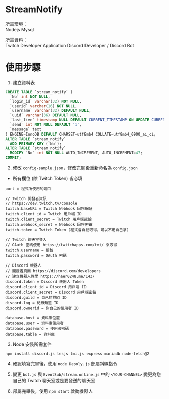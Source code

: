 # StreamNotify

所需環境：  
Nodejs Mysql

所需資料：  
Twitch Developer Application
Discord Developer / Discord Bot

# 使用步驟
1. 建立資料表
```sql
CREATE TABLE `stream_notify` (
  `No` int NOT NULL,
  `login_id` varchar(32) NOT NULL,
  `userid` varchar(16) NOT NULL,
  `username` varchar(32) DEFAULT NULL,
  `uuid` varchar(36) DEFAULT NULL,
  `last_live` timestamp NULL DEFAULT CURRENT_TIMESTAMP ON UPDATE CURRENT_TIMESTAMP,
  `send` int NOT NULL DEFAULT '1',
  `message` text
) ENGINE=InnoDB DEFAULT CHARSET=utf8mb4 COLLATE=utf8mb4_0900_ai_ci;
ALTER TABLE `stream_notify`
  ADD PRIMARY KEY (`No`);
ALTER TABLE `stream_notify`
  MODIFY `No` int NOT NULL AUTO_INCREMENT, AUTO_INCREMENT=47;
COMMIT;
```

2. 修改 `config-sample.json`，修改完畢後重新命名為 `config.json`
* 所有欄位 (除 Twitch Token) 皆必填
```
port = 程式所使用的端口

// Twitch 開發者資訊
// https://dev.twitch.tv/console
twitch.baseURL = Twitch Webhook 回呼網址
twitch.client_id = Twitch 用戶端 ID
twitch.client_secret = Twitch 用戶端密鑰
twitch.webhook_secret = Webhook 回呼密鑰
twitch.token = Twitch Token (程式會自動取得，可以不用自己拿)

// Twitch 聊天室登入
// OAuth 密碼使用 https://twitchapps.com/tmi/ 來取得
twitch.username = 帳號
twitch.password = OAuth 密碼

// Discord 機器人
// 開發者頁面 https://discord.com/developers
// 建立機器人教學 https://haer0248.me/143/
discord.token = Discord 機器人 Token
discord.client_id = Discord 用戶端 ID
discord.client_secret = Discord 用戶端密鑰
discord.guild = 自己的群組 ID
discord.log = 紀錄頻道 ID
discord.ownerid = 你自己的使用者 ID

database.host = 資料庫位置
database.user = 資料庫使用者
database.password = 使用者密碼
database.table = 資料庫
```

3. Node 安裝所需套件
```
npm install discord.js tesjs tmi.js express mariadb node-fetch@2
```

4. 確認填寫完畢後，使用 `node Depoly.js` 部屬斜線指令

5. 變更 `bot.js` 與 `EventSub/stream.online.js` 中的 `<YOUR-CHANNEL>`
變更為您自己的 Twitch 聊天室或是要發送的聊天室

6. 部屬完畢後，使用 `npm start` 啟動機器人